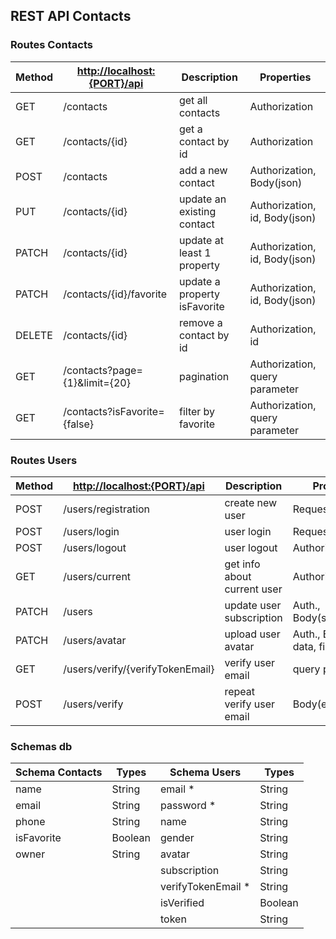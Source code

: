 ## REST API Contacts

### Routes Contacts

| Method | <http://localhost:{PORT}/api>  | Description                 | Properties                     |
| ------ | -----------------------------  | ----------------------------| ------------------------------ |
| GET    | /contacts                      | get all contacts            | Authorization                  |
| GET    | /contacts/{id}                 | get a contact by id         | Authorization                  |
| POST   | /contacts                      | add a new contact           | Authorization, Body(json)      |
| PUT    | /contacts/{id}                 | update an existing contact  | Authorization, id, Body(json)  |
| PATCH  | /contacts/{id}                 | update at least 1 property  | Authorization, id, Body(json)  |
| PATCH  | /contacts/{id}/favorite        | update a property isFavorite| Authorization, id, Body(json)  |
| DELETE | /contacts/{id}                 | remove a contact by id      | Authorization, id              |
| GET    | /contacts?page={1}&limit={20}  | pagination                  | Authorization, query parameter |
| GET    | /contacts?isFavorite={false}   | filter by favorite          | Authorization, query parameter |

### Routes Users

| Method | <http://localhost:{PORT}/api>    | Description                 | Properties                   |
| ------ | -------------------------------- | --------------------------- | ---------------------------- |
| POST   | /users/registration              | create new user             | Request body                 |
| POST   | /users/login                     | user login                  | Request body                 |
| POST   | /users/logout                    | user logout                 | Authorization                |
| GET    | /users/current                   | get info about current user | Authorization                |
| PATCH  | /users                           | update user subscription    | Auth., Body(subscription)    |
| PATCH  | /users/avatar                    | upload user avatar          | Auth., Body(form-data, file) |
| GET    | /users/verify/{verifyTokenEmail} | verify user email           | query parameter              |
| POST   | /users/verify                    | repeat verify user email    | Body(email)                  |

### Schemas db

| Schema Contacts | Types   | Schema Users        | Types   |
| --------------- | ------- | ------------------- | ------- |
| name            | String  | email \*            | String  |
| email           | String  | password \*         | String  |
| phone           | String  | name                | String  |
| isFavorite      | Boolean | gender              | String  |
| owner           | String  | avatar              | String  |
|                 |         | subscription        | String  |
|                 |         | verifyTokenEmail \* | String  |
|                 |         | isVerified          | Boolean |
|                 |         | token               | String  |
